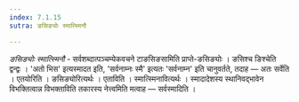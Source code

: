 ```yaml
---
index: 7.1.15
sutra: ङसिङ्योः स्मात्स्मिनौ

---
```

_ङसिङ्योः स्मात्स्मिनौ_ - सर्वशब्दात्पञ्चम्येकवचने टाङसिङसामिति प्राप्ते-ङसिङ्योः । ङसिश्च ङिश्चेति द्वन्द्वः । 'अतो भिस' इत्यस्मादत इति, 'सर्वनाम्नः स्मै' इत्यतः 'सर्वनाम्न' इति चानुवर्तते, तदाह — अतः सर्वेति । एतयोरिति । ङसिङ्योरित्यर्थः । एताविति । स्मात्स्मिनावित्यर्थः । स्मादादेशस्य स्थानिवद्भावेन विभक्तित्वान्न विभक्ताविति तकारस्य नेत्त्वमिति मत्वाह — सर्वस्मादिति ।